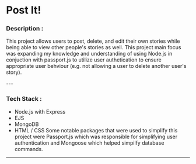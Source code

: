 # Post It!
### Description :
<p>This project allows users to post, delete, and edit their own stories while being able to view other people's stories as well. This project main focus was expanding my knowledge and understanding of using Node.js in conjuction with passport.js to utilize user authetication to ensure appropriate user behviour (e.g. not allowing a user to delete another user's story).</p>
---

### Tech Stack :
- Node.js with Express 
- EJS
- MongoDB
- HTML / CSS
Some notable packages that were used to simplify this project were Passport.js which was responsible for simplifying user authentication and Mongoose which helped simpilfy database commands.
---

  
